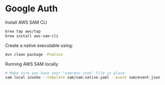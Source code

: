 Google Auth
===========

Install AWS SAM CLI

```bash
brew tap aws/tap
brew install aws-sam-cli
```

Create a native executable using:

```bash
mvn clean package -Pnative
```

Running AWS SAM locally

```bash
# Make sure you have your "sam/env.json" file in place
sam local invoke --template sam/sam.native.yaml --event sam/event.json --env-vars sam/env.json
```
